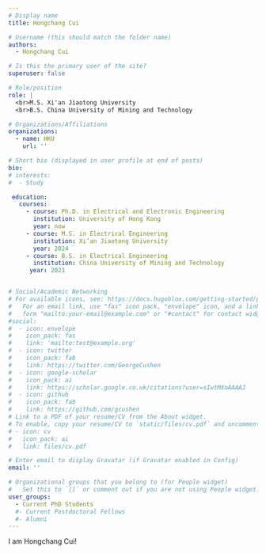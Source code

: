 ```yaml
---
# Display name
title: Hongchang Cui

# Username (this should match the folder name)
authors:
  - Hongchang Cui

# Is this the primary user of the site?
superuser: false

# Role/position
role: |
  <br>M.S. Xi'an Jiaotong University
  <br>B.S. China University of Mining and Technology

# Organizations/Affiliations
organizations:
  - name: HKU
    url: ''

# Short bio (displayed in user profile at end of posts)
bio: 
# interests:
#  - Study

 education:
   courses:
     - course: Ph.D. in Electrical and Electronic Engineering
       institution: University of Hong Kong  
       year: now
     - course: M.S. in Electrical Engineering
       institution: Xi’an Jiaotong University
       year: 2024
     - course: B.S. in Electrical Engineering
       institution: China University of Mining and Technology
      year: 2021


# Social/Academic Networking
# For available icons, see: https://docs.hugoblox.com/getting-started/page-builder/#icons
#   For an email link, use "fas" icon pack, "envelope" icon, and a link in the
#   form "mailto:your-email@example.com" or "#contact" for contact widget.
#social:
#  - icon: envelope
#    icon_pack: fas
#    link: 'mailto:test@example.org'
#  - icon: twitter
#    icon_pack: fab
#    link: https://twitter.com/GeorgeCushen
#  - icon: google-scholar
#    icon_pack: ai
#    link: https://scholar.google.co.uk/citations?user=sIwtMXoAAAAJ
#  - icon: github
#    icon_pack: fab
#    link: https://github.com/gcushen
# Link to a PDF of your resume/CV from the About widget.
# To enable, copy your resume/CV to `static/files/cv.pdf` and uncomment the lines below.
# - icon: cv
#   icon_pack: ai
#   link: files/cv.pdf

# Enter email to display Gravatar (if Gravatar enabled in Config)
email: ''

# Organizational groups that you belong to (for People widget)
#   Set this to `[]` or comment out if you are not using People widget.
user_groups:
  - Current PhD Students
  #- Current Postdoctoral Fellows
  #- Alumni
---
```


I am Hongchang Cui!
